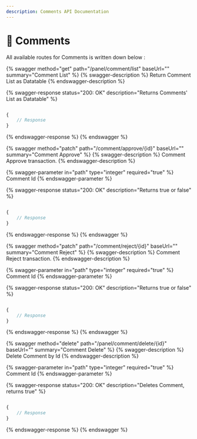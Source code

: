 ```yaml
---
description: Comments API Documentation
---
```


# 💬 Comments

All available routes for Comments is written down below :&#x20;

{% swagger method="get" path="/panel/comment/list" baseUrl="" summary="Comment List" %}
{% swagger-description %}
Return Comment List as Datatable
{% endswagger-description %}

{% swagger-response status="200: OK" description="Returns Comments' List as Datatable" %}
```javascript

{
    // Response
}
```
{% endswagger-response %}
{% endswagger %}

{% swagger method="patch" path="/comment/approve/{id}" baseUrl="" summary="Comment Approve" %}
{% swagger-description %}
Comment Approve transaction.
{% endswagger-description %}

{% swagger-parameter in="path" type="integer" required="true" %}
Comment Id
{% endswagger-parameter %}

{% swagger-response status="200: OK" description="Returns true or false" %}
```javascript

{
    // Response
}
```
{% endswagger-response %}
{% endswagger %}

{% swagger method="patch" path="/comment/reject/{id}" baseUrl="" summary="Comment Reject" %}
{% swagger-description %}
Comment Reject transaction.
{% endswagger-description %}

{% swagger-parameter in="path" type="integer" required="true" %}
Comment Id
{% endswagger-parameter %}

{% swagger-response status="200: OK" description="Returns true or false" %}
```javascript

{
    // Response
}
```
{% endswagger-response %}
{% endswagger %}

{% swagger method="delete" path="/panel/comment/delete/{id}" baseUrl="" summary="Comment Delete" %}
{% swagger-description %}
Delete Comment by Id
{% endswagger-description %}

{% swagger-parameter in="path" type="integer" required="true" %}
Comment Id
{% endswagger-parameter %}

{% swagger-response status="200: OK" description="Deletes Comment, returns true" %}
```javascript

{
    // Response
}
```
{% endswagger-response %}
{% endswagger %}

